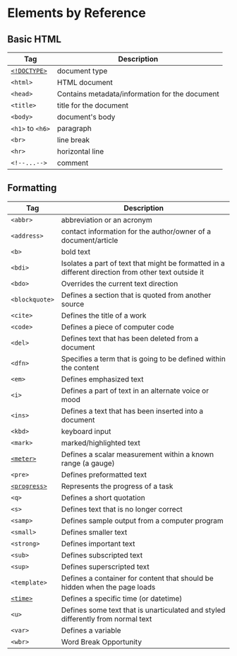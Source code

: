 # Elements by Reference

## Basic HTML

| Tag                                          | Description                              |
|----------------------------------------------|------------------------------------------|
| [`<!DOCTYPE>`](/Tags/doctype.md)             | document type                |
| `<html>`                                     | HTML document                 |
| `<head>`                                     | Contains metadata/information for the document |
| `<title>`                                    | title for the document         |
| `<body>`                                     | document's body              |
| `<h1>` to `<h6>`                             |  paragraph                      |
| `<br>`                                       | line break              |
| `<hr>`                                       | horizontal line                          |
| `<!--...-->`                                 | comment                                  |

## Formatting

| Tag                                          | Description                              |
|----------------------------------------------|------------------------------------------|
| `<abbr>`                                     | abbreviation or an acronym    |
| `<address>`                                  | contact information for the author/owner of a document/article |
| `<b>`                                        | bold text                        |
| `<bdi>`                                      | Isolates a part of text that might be formatted in a different direction from other text outside it |
| `<bdo>`                                      | Overrides the current text direction     |
| `<blockquote>`                               | Defines a section that is quoted from another source |
| `<cite>`                                     | Defines the title of a work              |
| `<code>`                                     | Defines a piece of computer code         |
| `<del>`                                      | Defines text that has been deleted from a document |
| `<dfn>`                                      | Specifies a term that is going to be defined within the content |
| `<em>`                                       | Defines emphasized text                 |
| `<i>`                                        | Defines a part of text in an alternate voice or mood |
| `<ins>`                                      | Defines a text that has been inserted into a document |
| `<kbd>`                                      | keyboard input                   |
| `<mark>`                                     | marked/highlighted text          |
| [`<meter>`](/Tags/meter.md)                                    | Defines a scalar measurement within a known range (a gauge) |
| `<pre>`                                      | Defines preformatted text                |
| [`<progress>`](/Tags/progress.md)                                 | Represents the progress of a task        |
| `<q>`                                        | Defines a short quotation                |
| `<s>`                                        | Defines text that is no longer correct   |
| `<samp>`                                     | Defines sample output from a computer program |
| `<small>`                                    | Defines smaller text                     |
| `<strong>`                                   | Defines important text                   |
| `<sub>`                                      | Defines subscripted text                 |
| `<sup>`                                      | Defines superscripted text               |
| `<template>`                                 | Defines a container for content that should be hidden when the page loads |
| [`<time>`](/Tags/time.md)                                     | Defines a specific time (or datetime)    |
| `<u>`                                        | Defines some text that is unarticulated and styled differently from normal text |
| `<var>`                                      | Defines a variable                       |
| `<wbr>`                                      | Word Break Opportunity          |


